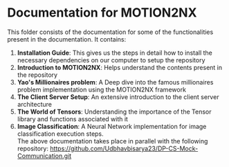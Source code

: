 # Documentation for MOTION2NX
This folder consists of the documentation for some of the functionalities present in the documentation. It contains:
1. __Installation Guide__: This gives us the steps in detail how to install the necessary dependencies on our computer to setup the repository
2. __Introduction to MOTION2NX__: Helps understand the contents present in the repository
3. __Yao's Millionaires problem__: A Deep dive into the famous millionaires problem implementation using the MOTION2NX framework
4. __The Client Server Setup__: An extensive introduction to the client server architecture
5. __The World of Tensors__: Understanding the importance of the Tensor library and functions associated with it
6. __Image Classification__: A Neural Network implementation for image classification execution steps.  
The above documentation takes place in parallel with the following repository: https://github.com/Udbhavbisarya23/DP-CS-Mock-Communication.git
